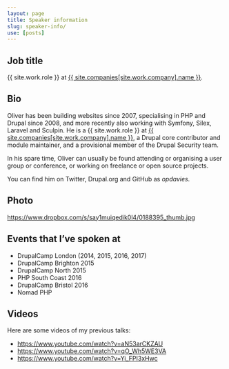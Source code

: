 ```yaml
---
layout: page
title: Speaker information
slug: speaker-info/
use: [posts]
---
```

## Job title

{{ site.work.role }} at [{{ site.companies[site.work.company].name }}][0].

## Bio

Oliver has been building websites since 2007, specialising in PHP and Drupal since 2008, and more recently also working with Symfony, Silex, Laravel and Sculpin. He is a {{ site.work.role }} at [{{ site.companies[site.work.company].name }}][0], a Drupal core contributor and module maintainer, and a provisional member of the Drupal Security team.

In his spare time, Oliver can usually be found attending or organising a user group or conference, or working on freelance or open source projects.

You can find him on Twitter, Drupal.org and GitHub as _opdavies_.

## Photo

<https://www.dropbox.com/s/say1muiqedik0l4/0188395_thumb.jpg>

## Events that I’ve spoken at

- DrupalCamp London (2014, 2015, 2016, 2017)
- DrupalCamp Brighton 2015
- DrupalCamp North 2015
- PHP South Coast 2016
- DrupalCamp Bristol 2016
- Nomad PHP

## Videos

Here are some videos of my previous talks:

- <https://www.youtube.com/watch?v=aN53arCKZAU>
- <https://www.youtube.com/watch?v=qO_Wh5WE3VA>
- <https://www.youtube.com/watch?v=Yi_FPI3xHwc>

[0]: {{site.companies[site.work.company].url}}
